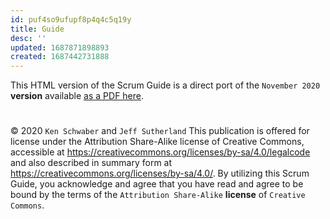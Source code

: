 ```yaml
---
id: puf4so9ufupf8p4q4c5q19y
title: Guide
desc: ''
updated: 1687871898893
created: 1687442731888
---
```


This HTML version of the Scrum Guide is a direct port of the `November 2020` **version** available  [as a PDF here](https://scrumguides.org/docs/scrumguide/v2020/2020-Scrum-Guide-US.pdf#zoom=100).

#
© 2020 `Ken Schwaber` and `Jeff Sutherland` This publication is offered for license under the Attribution Share-Alike license of Creative Commons, accessible at https://creativecommons.org/licenses/by-sa/4.0/legalcode and also described in summary form at https://creativecommons.org/licenses/by-sa/4.0/. By utilizing this Scrum Guide, you acknowledge and agree that you have read and agree to be bound by the terms of the `Attribution Share-Alike` **license** of `Creative Commons`.